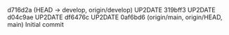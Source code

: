 d716d2a (HEAD -> develop, origin/develop) UP2DATE
319bff3 UP2DATE
d04c9ae UP2DATE
df6476c UP2DATE
0af6bd6 (origin/main, origin/HEAD, main) Initial commit
